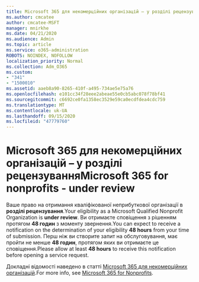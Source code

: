 ```yaml
---
title: Microsoft 365 для некомерційних організацій – у розділі рецензування
ms.author: cmcatee
author: cmcatee-MSFT
manager: mnirkhe
ms.date: 04/21/2020
ms.audience: Admin
ms.topic: article
ms.service: o365-administration
ROBOTS: NOINDEX, NOFOLLOW
localization_priority: Normal
ms.collection: Adm_O365
ms.custom:
- "341"
- "1500010"
ms.assetid: aaeb8a90-8265-410f-a495-734ae5e75a76
ms.openlocfilehash: e101cc34f28eee2abeae55e0cb5abc078f78bf41
ms.sourcegitcommit: c6692ce0fa1358ec3529e59ca0ecdfdea4cdc759
ms.translationtype: MT
ms.contentlocale: uk-UA
ms.lasthandoff: 09/15/2020
ms.locfileid: "47779760"
---
```

# <a name="microsoft-365-for-nonprofits---under-review"></a><span data-ttu-id="b02ea-102">Microsoft 365 для некомерційних організацій – у розділі рецензування</span><span class="sxs-lookup"><span data-stu-id="b02ea-102">Microsoft 365 for nonprofits - under review</span></span>

<span data-ttu-id="b02ea-103">Ваше право на отримання кваліфікованої неприбуткової організації в **розділі рецензування**.</span><span class="sxs-lookup"><span data-stu-id="b02ea-103">Your eligibility as a Microsoft Qualified Nonprofit Organization is **under review**.</span></span> <span data-ttu-id="b02ea-104">Ви отримаєте сповіщення з рішенням протягом **48 годин** з моменту звернення.</span><span class="sxs-lookup"><span data-stu-id="b02ea-104">You can expect to receive a notification on the determination of your eligibility **48 hours** from your time of submission.</span></span> <span data-ttu-id="b02ea-105">Перш ніж ви створите запит на обслуговування, має пройти не менше **48 годин**, протягом яких ви отримаєте це сповіщення.</span><span class="sxs-lookup"><span data-stu-id="b02ea-105">Please allow at least **48 hours** to receive this notification before opening a service request.</span></span> 

<span data-ttu-id="b02ea-106">Докладні відомості наведено в статті [Microsoft 365 для некомерційних організацій](https://www.microsoft.com/nonprofits/microsoft-365).</span><span class="sxs-lookup"><span data-stu-id="b02ea-106">For more info, see [Microsoft 365 for Nonprofits](https://www.microsoft.com/nonprofits/microsoft-365).</span></span> 
